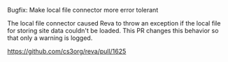 Bugfix: Make local file connector more error tolerant

The local file connector caused Reva to throw an exception if the local file for storing site data couldn't be loaded. This PR changes this behavior so that only a warning is logged.

https://github.com/cs3org/reva/pull/1625
